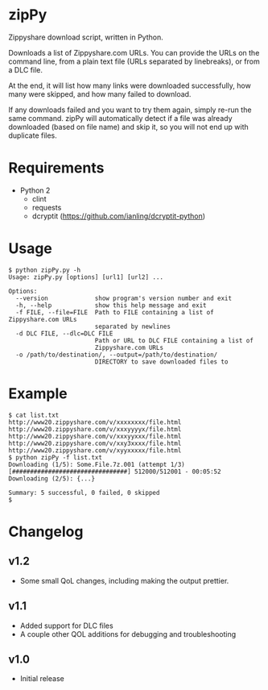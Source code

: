 # zipPy
Zippyshare download script, written in Python.

Downloads a list of Zippyshare.com URLs. You can provide the URLs on the command line, from a plain text file (URLs separated by linebreaks), or from a DLC file.

At the end, it will list how many links were downloaded successfully, how many were skipped, and how many failed to download.

If any downloads failed and you want to try them again, simply re-run the same command. zipPy will automatically detect if a file was already downloaded (based on file name) and skip it, so you will not end up with duplicate files.

# Requirements
* Python 2
  * clint
  * requests
  * dcryptit (https://github.com/ianling/dcryptit-python)

# Usage
    $ python zipPy.py -h
    Usage: zipPy.py [options] [url1] [url2] ...
    
    Options:
      --version             show program's version number and exit
      -h, --help            show this help message and exit
      -f FILE, --file=FILE  Path to FILE containing a list of Zippyshare.com URLs
                            separated by newlines
      -d DLC FILE, --dlc=DLC FILE
                            Path or URL to DLC FILE containing a list of
                            Zippyshare.com URLs
      -o /path/to/destination/, --output=/path/to/destination/
                            DIRECTORY to save downloaded files to

# Example
    $ cat list.txt
    http://www20.zippyshare.com/v/xxxxxxxx/file.html
    http://www20.zippyshare.com/v/xxxyyyyx/file.html
    http://www20.zippyshare.com/v/xxxyyxxx/file.html
    http://www20.zippyshare.com/v/xxy3xxxx/file.html
    http://www20.zippyshare.com/v/xyyxxxxx/file.html
    $ python zipPy -f list.txt
    Downloading (1/5): Some.File.7z.001 (attempt 1/3)
    [################################] 512000/512001 - 00:05:52
    Downloading (2/5): {...}
    
    Summary: 5 successful, 0 failed, 0 skipped
    $ 

# Changelog
## v1.2
* Some small QoL changes, including making the output prettier.
## v1.1
* Added support for DLC files
* A couple other QOL additions for debugging and troubleshooting
## v1.0
* Initial release
